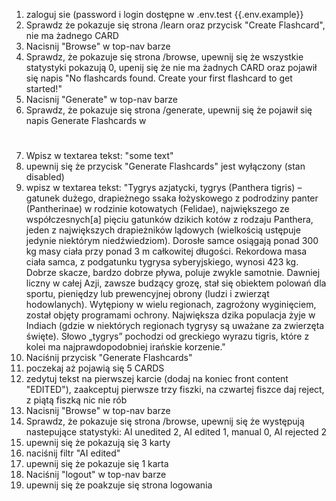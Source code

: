 1. zaloguj sie (password i login dostępne w .env.test {{.env.example}}
2. Sprawdz że pokazuje się strona /learn oraz przycisk "Create Flashcard", nie ma żadnego CARD
3. Nacisnij "Browse" w top-nav barze
4. Sprawdz, że pokazuje się strona /browse, upewnij się że wszystkie statystyki pokazują 0, upenij się że nie ma żadnych CARD oraz pojawił się napis "No flashcards found. Create your first flashcard to get started!"
5. Nacisnij "Generate" w top-nav barze
6. Sprawdz, że pokazuje się strona /generate, upewnij się że pojawił się napis Generate Flashcards w <h1>
7. Wpisz w textarea tekst: "some text"
8. upewnij się że przycisk "Generate Flashcards" jest wyłączony (stan disabled)
9. wpisz w textarea tekst: "Tygrys azjatycki, tygrys (Panthera tigris) – gatunek dużego, drapieżnego ssaka łożyskowego z podrodziny panter (Pantherinae) w rodzinie kotowatych (Felidae), największego ze współczesnych[a] pięciu gatunków dzikich kotów z rodzaju Panthera, jeden z największych drapieżników lądowych (wielkością ustępuje jedynie niektórym niedźwiedziom). Dorosłe samce osiągają ponad 300 kg masy ciała przy ponad 3 m całkowitej długości. Rekordowa masa ciała samca, z podgatunku tygrysa syberyjskiego, wynosi 423 kg. Dobrze skacze, bardzo dobrze pływa, poluje zwykle samotnie. Dawniej liczny w całej Azji, zawsze budzący grozę, stał się obiektem polowań dla sportu, pieniędzy lub prewencyjnej obrony (ludzi i zwierząt hodowlanych). Wytępiony w wielu regionach, zagrożony wyginięciem, został objęty programami ochrony. Największa dzika populacja żyje w Indiach (gdzie w niektórych regionach tygrysy są uważane za zwierzęta święte). Słowo „tygrys” pochodzi od greckiego wyrazu tigris, które z kolei ma najprawdopodobniej irańskie korzenie."
10. Naciśnij przycisk "Generate Flashcards"
11. poczekaj aż pojawią się 5 CARDS
12. zedytuj tekst na pierwszej karcie (dodaj na koniec front content "EDITED"), zaakceptuj pierwsze trzy fiszki, na czwartej fiszce daj reject, z piątą fiszką nic nie rób
13. Nacisnij "Browse" w top-nav barze
14. Sprawdz, że pokazuje się strona /browse, upewnij się że występują nastepujące statystyki: AI unedited 2, AI edited 1, manual 0, AI rejected 2
15. upewnij się że pokazują się 3 karty
16. naciśnij filtr "AI edited"
15. upewnij się że pokazuje się 1 karta
17. Naciśnij "logout" w top-nav barze
18. upewnij się że poakzuje się strona logowania
